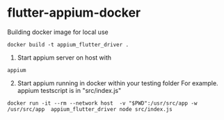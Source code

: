 # flutter-appium-docker
Building docker image for local use
```
docker build -t appium_flutter_driver .
```

1. Start appium server on host with
```
appium
```

2. Start appium running in docker within your testing folder
For example. appium testscript is in "src/index.js"
```
docker run -it --rm --network host  -v "$PWD":/usr/src/app -w /usr/src/app  appium_flutter_driver node src/index.js
```
